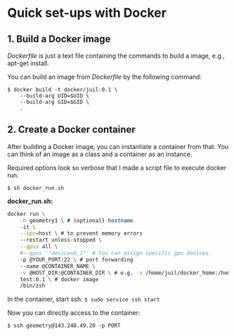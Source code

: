 # Quick set-ups with Docker

## 1. Build a Docker image
_Dockerfile_ is just a text file containing the commands to build a image, e.g., apt-get install.

You can build an image from _Dockerfile_ by the following command:
```console
$ docker build -t docker/juil:0.1 \ 
    --build-arg UID=$UID \
    --build-arg GID=$GID \ 
    .
```

## 2. Create a Docker container
After building a Docker image, you can instantiate a container from that.
You can think of an image as a class and a container as an instance.

Required options look so verbose that I made a script file to execute docker run.
```console
$ sh docker_run.sh
```
__docker_run.sh:__
```sh
docker run \
    -h geometry1 \ # (optional) hostname
    -it \
    --ipc=host \ # to prevent memory errors
    --restart unless-stopped \
    --gpus all \
    #--gpus '"device=0,1"' # You can assign specific gpu devices.
    -p @YOUR_PORT:22 \ # port forwarding
    --name @CONTAINER_NAME \
    -v @HOST_DIR:@CONTAINER_DIR \ # e.g. -v /home/juil/docker_home:/home/juil
    test:0.1 \ # docker image
    /bin/zsh
```
In the container, start ssh:
`$ sudo service ssh start`

Now you can directly access to the container:

`$ ssh geometry@143.248.49.20 -p PORT`
